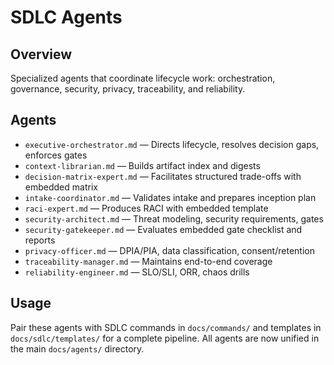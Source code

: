 # SDLC Agents

## Overview

Specialized agents that coordinate lifecycle work: orchestration, governance, security, privacy, traceability, and
reliability.

## Agents

- `executive-orchestrator.md` — Directs lifecycle, resolves decision gaps, enforces gates
- `context-librarian.md` — Builds artifact index and digests
- `decision-matrix-expert.md` — Facilitates structured trade-offs with embedded matrix
- `intake-coordinator.md` — Validates intake and prepares inception plan
- `raci-expert.md` — Produces RACI with embedded template
- `security-architect.md` — Threat modeling, security requirements, gates
- `security-gatekeeper.md` — Evaluates embedded gate checklist and reports
- `privacy-officer.md` — DPIA/PIA, data classification, consent/retention
- `traceability-manager.md` — Maintains end-to-end coverage
- `reliability-engineer.md` — SLO/SLI, ORR, chaos drills

## Usage

Pair these agents with SDLC commands in `docs/commands/` and templates in `docs/sdlc/templates/` for a complete
pipeline. All agents are now unified in the main `docs/agents/` directory.
